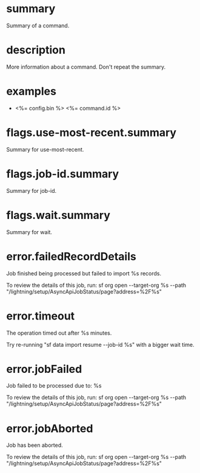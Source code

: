# summary

Summary of a command.

# description

More information about a command. Don't repeat the summary.

# examples

- <%= config.bin %> <%= command.id %>

# flags.use-most-recent.summary

Summary for use-most-recent.

# flags.job-id.summary

Summary for job-id.

# flags.wait.summary

Summary for wait.

# error.failedRecordDetails

Job finished being processed but failed to import %s records.

To review the details of this job, run:
sf org open --target-org %s --path "/lightning/setup/AsyncApiJobStatus/page?address=%2F%s"

# error.timeout

The operation timed out after %s minutes.

Try re-running "sf data import resume --job-id %s" with a bigger wait time.

# error.jobFailed

Job failed to be processed due to:
%s

To review the details of this job, run:
sf org open --target-org %s --path "/lightning/setup/AsyncApiJobStatus/page?address=%2F%s"

# error.jobAborted

Job has been aborted.

To review the details of this job, run:
sf org open --target-org %s --path "/lightning/setup/AsyncApiJobStatus/page?address=%2F%s"
